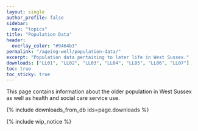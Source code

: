 ```yaml
---
layout: single
author_profile: false
sidebar:
  nav: "topics"
title: "Population Data"
header:
  overlay_color: "#9464b3"
permalink: "/ageing-well/population-data/"
excerpt: "Population data pertaining to later life in West Sussex."
downloads: ["LL01", "LL02", "LL03", "LL04", "LL05", "LL06", "LL07"]
toc: true
toc_sticky: true
---
```


This page contains information about the older population in West Sussex as well as health and social care service use.

{% include downloads_from_db ids=page.downloads %}

{% include wip_notice %}